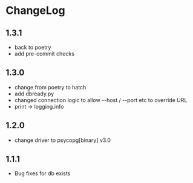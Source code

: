 # ChangeLog
## 1.3.1
- back to poetry
- add pre-commit checks
## 1.3.0
- change from poetry to hatch
- add dbready.py
- changed connection logic to allow --host / --port etc to override URL
- print -> logging.info
## 1.2.0
- change driver to psycopg[binary] v3.0
## 1.1.1
- Bug fixes for db exists
